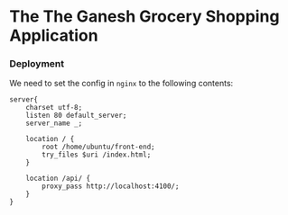 # The The Ganesh Grocery Shopping Application


### Deployment

We need to set the config in `nginx` to the following contents:
```
server{
	charset utf-8;
	listen 80 default_server;
	server_name _;

	location / {
		root /home/ubuntu/front-end;
		try_files $uri /index.html;
	}

	location /api/ {
		proxy_pass http://localhost:4100/;
	}
}
```
